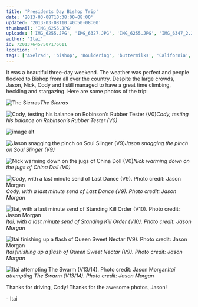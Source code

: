 ```yaml
---
title: 'Presidents Day Bishop Trip'
date: '2013-03-08T10:38:00-08:00'
updated: '2013-03-08T10:40:50-08:00'
thumbnail: 'IMG_6255.JPG'
uploads: ['IMG_6255.JPG', 'IMG_6327.JPG', 'IMG_6255.JPG', 'IMG_6347_2.JPG', 'IMG_6395.JPG', 'BishopFeb038_flat.jpg', 'BishopFeb045_flat.jpg', 'BishopFeb027_flat.jpg', 'BishopFeb007_flat.jpg']
author: 'Itai'
id: 7201376457507176611
location: ''
tags: ['Axelrad', 'bishop', 'Bouldering', 'buttermilks', 'California', 'Climbing', 'Itai', 'The Swarm']
---
```


It was a beautiful three-day weekend. The weather was perfect and people flocked to Bishop from all over the country. Despite the large crowds, Jason, Nick, Cody and I still managed to have a great time climbing, heckling and stargazing. Here are some photos of the trip:

![The Sierras](uploads/IMG_6255.JPG)*The Sierras*

![Cody, testing his balance on Robinson’s Rubber Tester (V0)](uploads/IMG_6327.JPG)*Cody, testing his balance on Robinson’s Rubber Tester (V0)*

![image alt](uploads/IMG_6255.JPG)

![Jason snagging the pinch on Soul Slinger (V9)](uploads/IMG_6347_2.JPG)*Jason snagging the pinch on Soul Slinger (V9)*

![Nick warming down on the jugs of China Doll (V0)](uploads/IMG_6395.JPG)*Nick warming down on the jugs of China Doll (V0)*

![Cody, with a last minute send of Last Dance (V9). Photo credit: Jason Morgan](uploads/BishopFeb038_flat.jpg)*Cody, with a last minute send of Last Dance (V9). Photo credit: Jason Morgan*

![Itai, with a last minute send of Standing Kill Order (V10). Photo credit: Jason Morgan](uploads/BishopFeb045_flat.jpg)*Itai, with a last minute send of Standing Kill Order (V10). Photo credit: Jason Morgan*

![Itai finishing up a flash of Queen Sweet Nectar (V9). Photo credit: Jason Morgan](uploads/BishopFeb027_flat.jpg)*Itai finishing up a flash of Queen Sweet Nectar (V9). Photo credit: Jason Morgan*

![Itai attempting The Swarm (V13/14). Photo credit: Jason Morgan](uploads/BishopFeb007_flat.jpg)*Itai attempting The Swarm (V13/14). Photo credit: Jason Morgan*

Thanks for driving, Cody! Thanks for the awesome photos, Jason!

\- Itai

